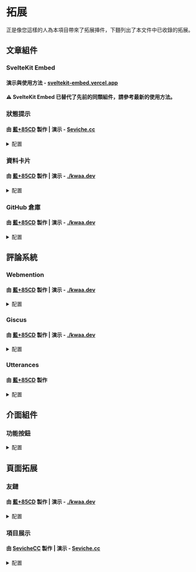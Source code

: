 # 拓展

正是像您這樣的人為本項目帶來了拓展挿件，下麵列出了本文件中已收錄的拓展。

## 文章組件

### SvelteKit Embed

#### 演示與使用方法 - [sveltekit-embed.vercel.app](https://sveltekit-embed.vercel.app/)

**⚠ SvelteKit Embed 已替代了先前的同類組件，請參考最新的使用方法。**

### 狀態提示

#### 由 [藍+85CD](https://github.com/kwaa) 製作 | 演示 - [Seviche.cc](https://seviche.cc/2022-12-20-pleroma-mod/)

<details>
  <summary>配置</summary>
  
  **✅ 此拓展已包含在 Urara 中，無需額外下載。**

  #### 在使用前需導入組件：

  ```md
  <script>
    import Alert from '$lib/components/extra/alert.svelte'
  </script>
  ```

  #### 使用方法：

  ```md
  <Alert status="warning" description="警告資訊" title="警告標題"/>
  ```

  您可以根據需要修改提示的狀態，可用的選項有：`info`、`success`、`warning` 和 `error`。

  您還可以參考使用例源碼：[**Urara-Blog/+page.svelte.md at main · Sevichecc/Urara-Blog**](https://github.com/Sevichecc/Urara-Blog/blob/main/urara/2022-12-20-pleroma-mod/+page.svelte.md?plain=1#L12)。

</details>


### 資料卡片

#### 由 [藍+85CD](https://github.com/kwaa) 製作 | 演示 - [./kwaa.dev](https://kwaa.dev/about#关于我)

<details>
  <summary>配置</summary>
  
  **⚠ 此拓展尚未包含在 Urara 中，您需要手動下載組件。**

  下載 [**profile.svelte**](https://github.com/importantimport/urara-docs/raw/master/public/extension/profile/profile.svelte) 文件，將其放入 `src/lib/components/extra/` 目錄內。

  #### 在使用前需導入組件：

  ```md
  <script lang="ts">
    import Profile from '$lib/components/extra/profile.svelte'
  </script>
  ```

  #### 使用方法：

  ```md
  <Profile subname="這裡是姓氏"/>
  ```

  此拓展會在您的文章內展示個人資料卡片，其中頭像、姓名和簡介會跟隨您在 `site.ts` 的設定，您還可以通過 `avatar="<圖片路徑>"` 、 `name="姓名"` 和 ``bio={`簡介`}`` 來手動指定它們：

  ```md
  <Profile name="姓名" avatar="/assets/maskable@512.png" subname="這裡是姓氏" bio={`這裡是簡介。<br>這是第二行簡介。`} />
  ```

  您還可以參考使用例源碼：[**blog/+page.svelte.md at main · kwaa/blog**](https://github.com/kwaa/blog/blob/main/urara/about/+page.svelte.md?plain=1#L13)。

</details>

### GitHub 倉庫

#### 由 [藍+85CD](https://github.com/kwaa) 製作 | 演示 - [./kwaa.dev](https://kwaa.dev/intro-urara#开源)

<details>
  <summary>配置</summary>
  
  **⚠ 此拓展尚未包含在 Urara 中，您需要手動下載組件。**

  下載 [**github.svelte**](https://github.com/importantimport/urara-docs/raw/master/public/extension/github/github.svelte) 文件，將其放入 `src/lib/components/extra/` 目錄內。

  #### 在使用前需導入組件：

  ```md
  <script>
    import GitHub from '$lib/components/extra/github.svelte'
  </script>
  ```

  #### 使用方法：

  ```md
  <GitHub user="importantimport" repo="urara"/>
  ```

  此拓展會在您的文章內展示 [https://github.com/<u>**importantimport/urara**</u>](https://github.com/importantimport/urara) 倉庫，您可以根據需要把 **importantimport** 替換為其他用戶或組織，把 **urara** 替換為該用戶或組織名下的 GitHub 倉庫。

  您還可以參考使用例源碼：[**blog/+page.svelte.md at main · kwaa/blog**](https://github.com/kwaa/blog/blob/main/urara/intro-urara/+page.svelte.md?plain=1#L280)。

</details>

## 評論系統

### Webmention

#### 由 [藍+85CD](https://github.com/kwaa) 製作 | 演示 - [./kwaa.dev](https://kwaa.dev/intro-urara#post-comment)

<details>
  <summary>配置</summary>
  
  **✅ 此拓展已包含在 Urara 中，無需額外下載。**

  #### 使用方法：

  首先需要在 `src/lib/config/general.ts` 中添加 IndieAuth 内容：

  ```ts
  export const head: HeadConfig = {
    custom: ({ dev, post, page }) =>
      dev
        ? []
        : [
            // IndieAuth
            '<link rel="authorization_endpoint" href="https://indieauth.com/auth">',
            '<link rel="token_endpoint" href="https://tokens.indieauth.com/token">',
          ],
    me: ['https://github.com/example']
  }
  ```

  您可以將上方的 `https://github.com/example` 替換為您的 GitHub 帳號連結，要使用其他驗證方式請參考：[**IndieAuth Documentation - Sign in with your domain name**](https://indieauth.com/setup)。

  接下來，還需要根據需求修改 `src/lib/config/post.ts` 文件：

  ```ts
  import type { PostConfig } from '$lib/types/post'

  export const post: PostConfig = {
    comment: {
      use: ['Webmention', '其他評論系統'],
      style: 'boxed', // 評論系統欄樣式: none / bordered / lifted / boxed
      webmention: {
        username: '[在此輸入域名]',
        sortBy: 'created', // 排序方式: created / updated
        sortDir: 'down', // 排序順序: up / down
        form: true, // 啟用評論: true / false
        commentParade: true // 啟用匿名評論: true / false
      }
    }
  }
  ```

  在此之後，您可以使用設定的域名來登入 [**Webmention.io**](https://webmention.io/)，通過驗證後，您可以查看最近的 Webmentions。

  配置完成後，Webmention 既可使用，將顯示在文章末尾後。

  您還可以參考使用例源碼：[**blog/post.ts at main · kwaa/blog**](https://github.com/kwaa/blog/blob/main/src/lib/config/post.ts#L10)。

</details>

### Giscus

#### 由 [藍+85CD](https://github.com/kwaa) 製作 | 演示 - [./kwaa.dev](https://kwaa.dev/intro-urara#post-comment)

<details>
  <summary>配置</summary>
  
  **✅ 此拓展已包含在 Urara 中，無需額外下載。**

  #### 使用方法：

  訪問 [**Giscus**](https://giscus.app/) 頁面進行配置，按照步驟配置後，您會獲得以下內容：

  ```ts
  <script src="https://giscus.app/client.js"
        data-repo="[在此輸入倉庫]"
        data-repo-id="[在此輸入倉庫 ID]"
        data-category="[在此輸入分類名]"
        data-category-id="[在此輸入分類 ID]"
        data-mapping="pathname"
        data-strict="0"
        data-reactions-enabled="1"
        data-emit-metadata="0"
        data-input-position="top"
        data-theme="preferred_color_scheme"
        data-lang="zh-TW"
        crossorigin="anonymous"
        async>
  </script>
  ```

  接下來，您需要根據需求修改 `src/lib/config/post.ts` 文件：

  ```ts
  import type { PostConfig } from '$lib/types/post'

  export const post: PostConfig = {
    comment: {
      use: ['Giscus', '其他評論系統'],
      style: 'boxed', // 評論系統欄樣式: none / bordered / lifted / boxed
      giscus: {
        repo: '[在此輸入倉庫]',
        repoID: '[在此輸入倉庫 ID]',
        category: '[在此輸入分類名]',
        categoryID: '[在此輸入分類 ID]',
        reactionsEnabled: true, // 表情回應: true / false
        inputPosition: 'top' // 評論框位置: top / bottom
        lang: 'zh-TW', // 語言
        theme: 'preferred_color_scheme' // 主題
      }
    }
  }
  ```

  ⚠ 此拓展為 Giscus 默認啟用了 `pathname` 映射方法與 `lazyload` 加載選項。

  配置完成後，Giscus 既可使用，將顯示在文章末尾後。

  您還可以參考使用例源碼：[**blog/post.ts at main · kwaa/blog**](https://github.com/kwaa/blog/blob/main/src/lib/config/post.ts#L17)。

</details>

### Utterances

#### 由 [藍+85CD](https://github.com/kwaa) 製作

<details>
  <summary>配置</summary>
  
  **✅ 此拓展已包含在 Urara 中，無需額外下載。**

  #### 使用方法：

  訪問 [**Utterances**](https://utteranc.es/) 頁面進行配置，按照步驟配置後，您會獲得以下內容：

  ```ts
  <script src="https://utteranc.es/client.js"
        repo="[在此輸入倉庫]"
        issue-term="pathname"
        theme="preferred-color-scheme"
        crossorigin="anonymous"
        async>
  </script>
  ```

  接下來，您需要根據需求修改 `src/lib/config/post.ts` 文件：

  ```ts
  import type { PostConfig } from '$lib/types/post'

  export const post: PostConfig = {
    comment: {
      use: ['Utterances', '其他評論系統'],
      style: 'boxed', // 評論系統欄樣式: none / bordered / lifted / boxed
      utterances: {
        repo: '[在此輸入倉庫]',
        lable: '', // 標籤
        theme: 'preferred-color-scheme', // 主題
      }
    }
  }
  ```

  ⚠ 此拓展為 Utterances 默認啟用了 `pathname` 映射方法。

  配置完成後，Utterances 既可使用，將顯示在文章末尾後。

</details>

## 介面組件

### 功能按鈕

<details>
  <summary>配置</summary>
  
  **⚠ 這些拓展尚未包含在 Urara 中，您需要手動下載組件。**

  #### 在使用前需下載組件：


  - **回復：[reply.svelte](https://github.com/importantimport/urara-docs/raw/master/public/extension/actions/reply.svelte) - <small>由 [藍+85CD](https://github.com/kwaa) 製作 | 演示 - [./kwaa.dev](https://kwaa.dev/intro-urara)</small>**

  - **分享：[share.svelte](https://github.com/importantimport/urara-docs/raw/master/public/extension/actions/share.svelte) - <small>由 [藍+85CD](https://github.com/kwaa) 製作 | 演示 - [./kwaa.dev](https://kwaa.dev/intro-urara)</small>**
  
  - **翻譯：[translate.svelte](https://github.com/importantimport/urara-docs/raw/master/public/extension/actions/translate.svelte) - <small>由 [藍+85CD](https://github.com/kwaa) 製作 | 演示 - [./kwaa.dev](https://kwaa.dev/intro-urara)</small>**

  在上方下載需要的功能按鈕後，在 `src/lib/components/` 目錄下新建一個名為 `actions` 的文件夾，放入其中。

  #### 使用方法：

  當您完成以上設定後，功能按鈕已可用，需要注意：**此拓展僅在文章頁面寬度足够時才會顯示**。

  您還可以參考使用例源碼：[**blog/src/lib/components/actions at main · kwaa/blog**](https://github.com/kwaa/blog/tree/main/src/lib/components/actions)。

</details>

## 頁面拓展

### 友鏈

#### 由 [藍+85CD](https://github.com/kwaa) 製作 | 演示 - [./kwaa.dev](https://kwaa.dev/friends)

<details>
  <summary>配置</summary>
  
  **⚠ 此拓展尚未包含在 Urara 中，您需要手動下載組件。**

  1. 下載 [**friend.svelte**](https://github.com/importantimport/urara-docs/raw/master/public/extension/friend/friend.svelte) 文件，放入 `src/lib/components/extra/` 目錄。

  2. 下載 [**+page.svelte**](https://github.com/importantimport/urara-docs/raw/master/public/extension/friend/%2Bpage.svelte) 文件，在 `src/routes/` 目錄下新建一個名為 `friends` 的文件夾，放入其中。

  3. 下載 [**friends.ts**](https://github.com/importantimport/urara-docs/raw/master/public/extension/friend/friends.ts) 文件，放入 `src/lib/config/` 目錄。

  4. 安裝 `svelte-bricks` 依賴：

  ```bash
  pnpm add -D svelte-bricks
  ```

  #### 使用方法：

  `friends.ts` 中提供了默認樣式，可以自行替換：
  
  ```ts
  export const friends: Friend[] = [
    {
      id: 'id', // HTML ID
      rel: 'friend', // 連絡人類型: contact / acquaintance / friend
      name: 'Name', // 朋友昵稱
      title: 'Title', // 標題
      avatar: '/favicon.png', // 朋友圖片
      link: 'https://urara-demo.netlify.app/', // 連結
      descr: 'A Descriptions.', // 朋友描述
    }
  ]
  ```

  您還可以參考使用例源碼：[**blog/friends.ts at main · kwaa/blog**](https://github.com/kwaa/blog/blob/main/src/lib/config/friends.ts#L29)。

</details>

### 項目展示

#### 由 [SevicheCC](https://github.com/sevichecc) 製作 | 演示 - [Seviche.cc](https://seviche.cc/projects)

<details>
  <summary>配置</summary>
  
  **⚠ 此拓展尚未包含在 Urara 中，您需要手動下載組件。**

  1. 下載 [**projects.svelte**](https://github.com/importantimport/urara-docs/raw/master/public/extension/project/projects.svelte) 文件，放入 `src/lib/components/extra/` 目錄。

  2. 下載 [**+page.svelte**](https://github.com/importantimport/urara-docs/raw/master/public/extension/project/%2Bpage.svelte) 文件，在 `src/routes/` 目錄下新建一個名為 `projects` 的文件夾，放入其中。

  3. 下載 [**projects.ts**](https://github.com/importantimport/urara-docs/raw/master/public/extension/project/projects.ts) 文件，放入 `src/lib/config/` 目錄。

  #### 使用方法：

  `projects.ts` 中提供了默認樣式，可以自行替換：
  
  ```ts
  export type Project = {
    id: string
    name: string
    tags?: string[]
    feature?: string
    description?: string
    img: string
    link?: string
  }

  export const projects: Project[] = [
    {
      id: 'urara', // HTML ID
      name: 'Urara', // 項目名
      tags: ['Svelte', 'TypeScript'], // 標籤
      description: // 描述
        "🌸 Sweet, Powerful, IndieWeb-Compatible SvelteKit Blog Starter. [δ](Delta)",
      feature: 'Svelte', // 特點
      img: 'https://github.com/importantimport/urara/raw/main/urara/hello-world/urara.webp',
      link: 'https://github.com/importantimport/urara'
    }
  ]
  ```

  您還可以參考使用例源碼：[**Urara-Blog/projects.ts at main · Sevichecc/Urara-Blog**](https://github.com/Sevichecc/Urara-Blog/blob/main/src/lib/config/projects.ts#L11)。

</details>